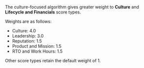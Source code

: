 The culture-focused algorithm gives greater weight to **Culture** and **Lifecycle and Financials** score types.  

Weights are as follows:

* Culture: 4.0
* Leadership: 3.0
* Reputation: 1.5
* Product and Mission: 1.5
* RTO and Work Hours: 1.5

Other score types retain the default weight of 1.
